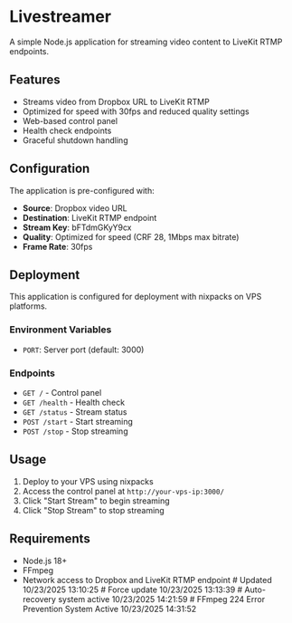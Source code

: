 # Livestreamer

A simple Node.js application for streaming video content to LiveKit RTMP endpoints.

## Features

- Streams video from Dropbox URL to LiveKit RTMP
- Optimized for speed with 30fps and reduced quality settings
- Web-based control panel
- Health check endpoints
- Graceful shutdown handling

## Configuration

The application is pre-configured with:
- **Source**: Dropbox video URL
- **Destination**: LiveKit RTMP endpoint
- **Stream Key**: bFTdmGKyY9cx
- **Quality**: Optimized for speed (CRF 28, 1Mbps max bitrate)
- **Frame Rate**: 30fps

## Deployment

This application is configured for deployment with nixpacks on VPS platforms.

### Environment Variables

- `PORT`: Server port (default: 3000)

### Endpoints

- `GET /` - Control panel
- `GET /health` - Health check
- `GET /status` - Stream status
- `POST /start` - Start streaming
- `POST /stop` - Stop streaming

## Usage

1. Deploy to your VPS using nixpacks
2. Access the control panel at `http://your-vps-ip:3000/`
3. Click "Start Stream" to begin streaming
4. Click "Stop Stream" to stop streaming

## Requirements

- Node.js 18+
- FFmpeg
- Network access to Dropbox and LiveKit RTMP endpoint
#   U p d a t e d   1 0 / 2 3 / 2 0 2 5   1 3 : 1 0 : 2 5  
 #   F o r c e   u p d a t e   1 0 / 2 3 / 2 0 2 5   1 3 : 1 3 : 3 9  
 #   A u t o - r e c o v e r y   s y s t e m   a c t i v e   1 0 / 2 3 / 2 0 2 5   1 4 : 2 1 : 5 9  
 #   F F m p e g   2 2 4   E r r o r   P r e v e n t i o n   S y s t e m   A c t i v e   1 0 / 2 3 / 2 0 2 5   1 4 : 3 1 : 5 2  
 